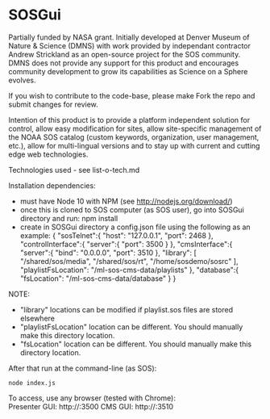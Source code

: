 SOSGui
======
Partially funded by NASA grant.  Initially developed at Denver Museum of Nature & Science (DMNS) with work provided by independant contractor Andrew Strickland as an open-source project for the SOS community.  DMNS does not provide any support for this product and encourages community development to grow its capabilities as Science on a Sphere evolves.

If you wish to contribute to the code-base, please make Fork the repo and submit changes for review.

Intention of this product is to provide a platform independent solution for control, allow easy modification for sites, allow site-specific management of the NOAA SOS catalog (custom keywords, organization, user management, etc.), allow for multi-lingual versions and to stay up with current and cutting edge web technologies.


Technologies used - see list-o-tech.md

Installation dependencies:
- must have Node 10 with NPM (see http://nodejs.org/download/)
- once this is cloned to SOS computer (as SOS user), go into SOSGui directory and run: npm install
- create in SOSGui directory a config.json file using the following as an example:
 {
        "sosTelnet":{
            "host": "127.0.0.1",
            "port": 2468
        },
        "controlInterface":{
            "server":{
                "port": 3500
            }
        },
        "cmsInterface":{
            "server":{
                "bind": "0.0.0.0",
                "port": 3510
            },
            "library": [
                "/shared/sos/media",
                "/shared/sos/rt",
                "/home/sosdemo/sosrc"
            ],
            "playlistFsLocation": "/ml-sos-cms-data/playlists"
        },
        "database":{
            "fsLocation": "/ml-sos-cms-data/database"
        }
    }

NOTE: 
- "library" locations can be modified if playlist.sos files are stored elsewhere
- "playlistFsLocation" location can be different.  You should manually make this directory location.
- "fsLocation" location can be different.  You should manually make this directory location.

After that run at the command-line (as SOS):

    node index.js

To access, use any browser (tested with Chrome):    
Presenter GUI: http://<sos-computer>:3500
CMS GUI: http://<sos-computer>:3510
